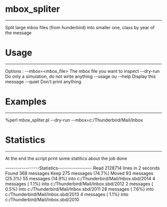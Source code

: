 # mbox_spliter
--------------
Split large mbox files (from hunderbird) into smaller one, class by year of the message

# Usage
-------
Options :
--mbox=<mbox_file>
	The mbox file you want to inspect
--dry-run
	Do only a simulation, do not write anything
--usage ou --help
	Display this message
--quiet
	Don't print anything

# Examples
----------
%perl mbox_spliter.pl --dry-run --mbox=c:/Thunderbird/Mail/Inbox

# Statistics
------------
At the end the script print some statitics about the job done

-----------------Statistics-----------------
Read 2128714 lines in 2 seconds
Found   368 messages
Keep    275 messages (74.7%)
Moved    93 messages (25.3%)
           55 messages (14.9%) into c:/Thunderbird/Mail/Inbox.sbd/2014
            4 messages ( 1.1%) into c:/Thunderbird/Mail/Inbox.sbd/2012
            2 messages ( 0.5%) into c:/Thunderbird/Mail/Inbox.sbd/2011
           28 messages ( 7.6%) into c:/Thunderbird/Mail/Inbox.sbd/2013
            4 messages ( 1.1%) into c:/Thunderbird/Mail/Inbox.sbd/2010
